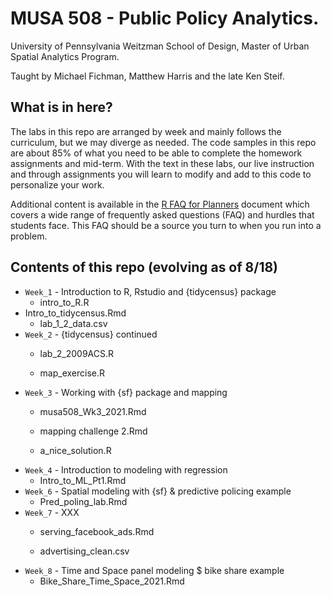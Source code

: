 # MUSA 508 - Public Policy Analytics.

University of Pennsylvania Weitzman School of Design, Master of Urban Spatial Analytics Program.

Taught by Michael Fichman, Matthew Harris and the late Ken Steif.

## What is in here?

The labs in this repo are arranged by week and mainly follows the curriculum, but we may diverge as needed. The code samples in this repo are about 85% of what you need to be able to complete the homework assignments and mid-term. With the text in these labs, our live instruction and through assignments you will learn to modify and add to this code to personalize your work.

Additional content is available in the [R FAQ for Planners](https://mafichman.github.io/R_FAQ_For_Planners/) document which covers a wide range of frequently asked questions (FAQ) and hurdles that students face. This FAQ should be a source you turn to when you run into a problem.

## Contents of this repo (evolving as of 8/18)

-   `Week_1` - Introduction to R, Rstudio and {tidycensus} package
    -   intro_to_R.R
-   Intro_to_tidycensus.Rmd
    -   lab_1\_2_data.csv
-   `Week_2` - {tidycensus} continued
    -   lab_2\_2009ACS.R

    -   map_exercise.R
-   `Week_3` - Working with {sf} package and mapping
    -   musa508_Wk3_2021.Rmd

    -   mapping challenge 2.Rmd

    -   a_nice_solution.R
-   `Week_4` - Introduction to modeling with regression
    -   Intro_to_ML_Pt1.Rmd
-   `Week_6` - Spatial modeling with {sf} & predictive policing example
    -   Pred_poling_lab.Rmd
-   `Week_7` - XXX
    -   serving_facebook_ads.Rmd

    -   advertising_clean.csv
-   `Week_8` - Time and Space panel modeling \$ bike share example
    -   Bike_Share_Time_Space_2021.Rmd
